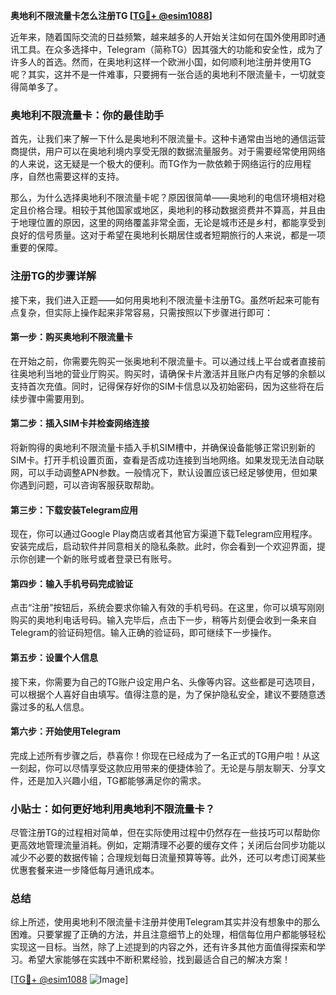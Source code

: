 **奥地利不限流量卡怎么注册TG [[TG💪+ @esim1088](https://t.me/s/esim1088)]**

近年来，随着国际交流的日益频繁，越来越多的人开始关注如何在国外使用即时通讯工具。在众多选择中，Telegram（简称TG）因其强大的功能和安全性，成为了许多人的首选。然而，在奥地利这样一个欧洲小国，如何顺利地注册并使用TG呢？其实，这并不是一件难事，只要拥有一张合适的奥地利不限流量卡，一切就变得简单多了。

### 奥地利不限流量卡：你的最佳助手

首先，让我们来了解一下什么是奥地利不限流量卡。这种卡通常由当地的通信运营商提供，用户可以在奥地利境内享受无限的数据流量服务。对于需要经常使用网络的人来说，这无疑是一个极大的便利。而TG作为一款依赖于网络运行的应用程序，自然也需要这样的支持。

那么，为什么选择奥地利不限流量卡呢？原因很简单——奥地利的电信环境相对稳定且价格合理。相较于其他国家或地区，奥地利的移动数据资费并不算高，并且由于地理位置的原因，这里的网络覆盖非常全面，无论是城市还是乡村，都能享受到良好的信号质量。这对于希望在奥地利长期居住或者短期旅行的人来说，都是一项重要的保障。

### 注册TG的步骤详解

接下来，我们进入正题——如何用奥地利不限流量卡注册TG。虽然听起来可能有点复杂，但实际上操作起来非常容易，只需按照以下步骤进行即可：

#### 第一步：购买奥地利不限流量卡

在开始之前，你需要先购买一张奥地利不限流量卡。可以通过线上平台或者直接前往奥地利当地的营业厅购买。购买时，请确保卡片激活并且账户内有足够的余额以支持首次充值。同时，记得保存好你的SIM卡信息以及初始密码，因为这些将在后续步骤中需要用到。

#### 第二步：插入SIM卡并检查网络连接

将新购得的奥地利不限流量卡插入手机SIM槽中，并确保设备能够正常识别新的SIM卡。打开手机设置页面，查看是否成功连接到当地网络。如果发现无法自动联网，可以手动调整APN参数。一般情况下，默认设置应该已经足够使用，但如果你遇到问题，可以咨询客服获取帮助。

#### 第三步：下载安装Telegram应用

现在，你可以通过Google Play商店或者其他官方渠道下载Telegram应用程序。安装完成后，启动软件并同意相关的隐私条款。此时，你会看到一个欢迎界面，提示你创建一个新的账号或者登录已有账号。

#### 第四步：输入手机号码完成验证

点击“注册”按钮后，系统会要求你输入有效的手机号码。在这里，你可以填写刚刚购买的奥地利电话号码。输入完毕后，点击下一步，稍等片刻便会收到一条来自Telegram的验证码短信。输入正确的验证码，即可继续下一步操作。

#### 第五步：设置个人信息

接下来，你需要为自己的TG账户设定用户名、头像等内容。这些都是可选项目，可以根据个人喜好自由填写。值得注意的是，为了保护隐私安全，建议不要随意透露过多的私人信息。

#### 第六步：开始使用Telegram

完成上述所有步骤之后，恭喜你！你现在已经成为了一名正式的TG用户啦！从这一刻起，你可以尽情享受这款应用带来的便捷体验了。无论是与朋友聊天、分享文件，还是加入兴趣小组，TG都能够满足你的需求。

### 小贴士：如何更好地利用奥地利不限流量卡？

尽管注册TG的过程相对简单，但在实际使用过程中仍然存在一些技巧可以帮助你更高效地管理流量消耗。例如，定期清理不必要的缓存文件；关闭后台同步功能以减少不必要的数据传输；合理规划每日流量预算等等。此外，还可以考虑订阅某些优惠套餐来进一步降低每月通讯成本。

### 总结

综上所述，使用奥地利不限流量卡注册并使用Telegram其实并没有想象中的那么困难。只要掌握了正确的方法，并且注意细节上的处理，相信每位用户都能够轻松实现这一目标。当然，除了上述提到的内容之外，还有许多其他方面值得探索和学习。希望大家能够在实践中不断积累经验，找到最适合自己的解决方案！

[[TG💪+ @esim1088](https://t.me/s/esim1088) ![Image](https://i.postimg.cc/4NQfJmqS/Snipaste-2025-05-13-00-14-12.png)]